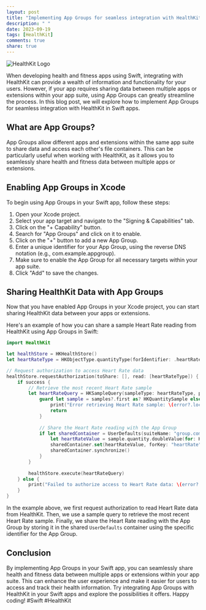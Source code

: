 ```yaml
---
layout: post
title: "Implementing App Groups for seamless integration with HealthKit in Swift apps"
description: " "
date: 2023-09-19
tags: [HealthKit]
comments: true
share: true
---
```


![HealthKit Logo](https://example.com/healthkit_logo.png) 

When developing health and fitness apps using Swift, integrating with HealthKit can provide a wealth of information and functionality for your users. However, if your app requires sharing data between multiple apps or extensions within your app suite, using App Groups can greatly streamline the process. In this blog post, we will explore how to implement App Groups for seamless integration with HealthKit in Swift apps.

## What are App Groups?

App Groups allow different apps and extensions within the same app suite to share data and access each other's file containers. This can be particularly useful when working with HealthKit, as it allows you to seamlessly share health and fitness data between multiple apps or extensions.

## Enabling App Groups in Xcode

To begin using App Groups in your Swift app, follow these steps:

1. Open your Xcode project.
2. Select your app target and navigate to the "Signing & Capabilities" tab.
3. Click on the "+ Capability" button.
4. Search for "App Groups" and click on it to enable.
5. Click on the "+" button to add a new App Group.
6. Enter a unique identifier for your App Group, using the reverse DNS notation (e.g., com.example.appgroup).
7. Make sure to enable the App Group for all necessary targets within your app suite.
8. Click "Add" to save the changes.

## Sharing HealthKit Data with App Groups

Now that you have enabled App Groups in your Xcode project, you can start sharing HealthKit data between your apps or extensions.

Here's an example of how you can share a sample Heart Rate reading from HealthKit using App Groups in Swift:

```swift
import HealthKit

let healthStore = HKHealthStore()
let heartRateType = HKObjectType.quantityType(forIdentifier: .heartRate)!

// Request authorization to access Heart Rate data
healthStore.requestAuthorization(toShare: [], read: [heartRateType]) { (success, error) in
    if success {
        // Retrieve the most recent Heart Rate sample
        let heartRateQuery = HKSampleQuery(sampleType: heartRateType, predicate: nil, limit: 1, sortDescriptors: nil) { (query, samples, error) in
            guard let sample = samples?.first as? HKQuantitySample else {
                print("Error retrieving Heart Rate sample: \(error?.localizedDescription ?? "Unknown Error")")
                return
            }
            
            // Share the Heart Rate reading with the App Group
            if let sharedContainer = UserDefaults(suiteName: "group.com.example.appgroup") {
                let heartRateValue = sample.quantity.doubleValue(for: HKUnit.count().unitDivided(by: .minute()))
                sharedContainer.set(heartRateValue, forKey: "heartRate")
                sharedContainer.synchronize()
            }
        }
        
        healthStore.execute(heartRateQuery)
    } else {
        print("Failed to authorize access to Heart Rate data: \(error?.localizedDescription ?? "Unknown Error")")
    }
}
```

In the example above, we first request authorization to read Heart Rate data from HealthKit. Then, we use a sample query to retrieve the most recent Heart Rate sample. Finally, we share the Heart Rate reading with the App Group by storing it in the shared `UserDefaults` container using the specific identifier for the App Group.

## Conclusion

By implementing App Groups in your Swift app, you can seamlessly share health and fitness data between multiple apps or extensions within your app suite. This can enhance the user experience and make it easier for users to access and track their health information. Try integrating App Groups with HealthKit in your Swift apps and explore the possibilities it offers. Happy coding! #Swift #HealthKit